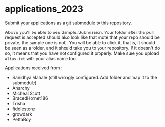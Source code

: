 # applications_2023
Submit your applications as a git submodule to this repository.

Above you'll be able to see Sample_Submission. Your folder after the pull request is accepted should also look like that (note that your repo should be private, the sample one is not). You will be able to click it, that is, it should be seen as a folder, and it should take you to your repository. If it doesn't do so, it means that you have not configured it properly.
Make sure you upload ```alias.txt``` with your alias name too.

Applications received from :
* Sanidhya Mahale (still wrongly configured. Add folder and map it to the submodule)
* Anarchy
* Micheal Scott
* BracedHornet186
* Trisha
* fiddlestone
* growdark
* PettaBoy
